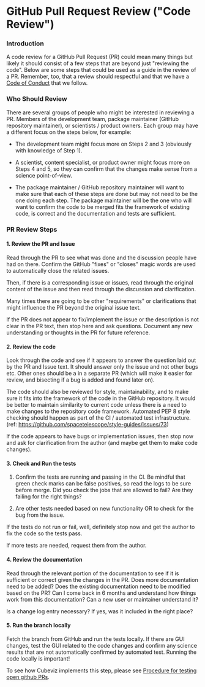 # GitHub Pull Request Review ("Code Review")

### Introduction
A code review for a GitHub Pull Request (PR) could mean many things but likely
it should consist of a few steps that are beyond just "reviewing the code".
Below are some steps that could be used as a guide in the review of a PR.
Remember, too, that a review should respectful and that we have 
a [Code of Conduct](https://github.com/spacetelescope/style-guides/blob/master/CODE_OF_CONDUCT.md) 
that we follow.

### Who Should Review
There are several groups of people who might be interested in reviewing a PR.
Members of the development team, package maintainer (GitHub repository
maintainer), or scientists / product owners.  Each group may have a different
focus on the steps below, for example:

* The development team might focus more on Steps 2 and 3 (obviously with
  knowledge of Step 1).

* A scientist, content specialist, or product owner might focus more on Steps 4
  and 5, so they can confirm that the changes make sense from a science
  point-of-view. 

* The package maintainer / GitHub repository maintainer will want to make sure
  that each of these steps are done but may not need to be the one doing each
  step.  The package maintainer will be the one who will want to confirm the code
  to be merged fits the framework of existing code, is correct and the
  documentation and tests are sufficient. 


### PR Review Steps

#### 1. Review the PR and Issue

Read through the PR to see what was done and the discussion people have had on
there. Confirm the GitHub "fixes" or "closes" magic words are used to
automatically close the related issues.

Then, if there is a corresponding issue or issues, read through the original
content of the issue and then read through the discussion and clarification.

Many times there are going to be other "requirements" or clarifications that 
might influence the PR beyond the original issue text.

If the PR does not appear to fix/implement the issue or the description is not
clear in the PR text, then stop here and ask questions. Document any new
understanding or thoughts in the PR for future reference.

#### 2. Review the code

Look through the code and see if it appears to answer the question laid out by
the PR and Issue text. It should answer only the issue and not other bugs etc.
Other ones should be a in a separate PR (which will make it easier for review,
and bisecting if a bug is added and found later on). 

The code should also be reviewed for style, maintainability, and to make sure
it fits into the framework of the code in the GitHub repository. It would be
better to maintain similarity to current code unless there is a need to make
changes to the repository code framework.  Automated PEP 8 style checking
should happen as part of the CI / automated test infrastructure.  (ref:
https://github.com/spacetelescope/style-guides/issues/73)

If the code appears to have bugs or implementation issues, then stop now and
ask for clarification from the author (and maybe get them to make code
changes).

#### 3. Check and Run the tests

1. Confirm the tests are running and passing in the CI. Be mindful that green
   check marks can be false positives, so read the logs to be sure before
   merge. Did you check the jobs that are allowed to fail? Are they failing for
   the right things?

2. Are other tests needed based on new functionality OR to check for the bug
   from the issue. 

If the tests do not run or fail, well, definitely stop now and get the author
to fix the code so the tests pass.  

If more tests are needed, request them from the author.

#### 4. Review the documentation

Read through the relevant portion of the documentation to see if it is
sufficient or correct given the changes in the PR.  Does more documentation
need to be added? Does the existing documentation need to be modified based on
the PR? Can I come back in 6 months and understand how things work from this
documentation? Can a new user or maintainer understand it?

Is a change log entry necessary? If yes, was it included in the right place?


#### 5. Run the branch locally

Fetch the branch from GitHub and run the tests locally. If there are GUI
changes, test the GUI related to the code changes and confirm any science
results that are not automatically confirmed by automated test.  Running the
code locally is important!  

To see how Cubeviz implements this step, please see [Procedure for testing open
github
PRs](https://innerspace.stsci.edu/display/~ddavella/Procedure+for+testing+open+github+PRs).

